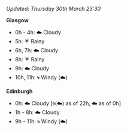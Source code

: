 *Updated: Thursday 30th March 23:30*

**Glasgow**

* 0h - 4h: :cloud: Cloudy
* 5h: :umbrella: Rainy
* 6h, 7h: :cloud: Cloudy
* 8h: :umbrella: Rainy
* 9h: :cloud: Cloudy
* 10h, 11h: :cyclone: Windy (:cloud:)

**Edinburgh**

* 0h: :cloud: Cloudy [:cyclone:(:cloud:) as of 22h, :cloud: as of 0h]
* 1h - 8h: :cloud: Cloudy
* 9h - 11h: :cyclone: Windy (:cloud:)

